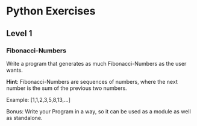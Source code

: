 # Python Exercises

## Level 1

### Fibonacci-Numbers

Write a program that generates as much Fibonacci-Numbers as the user wants.

**Hint**: Fibonacci-Numbers are sequences of numbers, where the next number is the sum of the previous two numbers.

Example: [1,1,2,3,5,8,13,...]

Bonus: Write your Program in a way, so it can be used as a module as well as standalone.